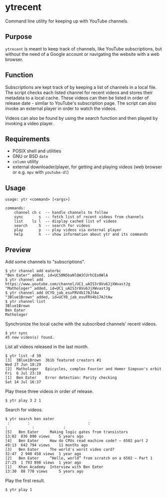 # ytrecent
Command line utility for keeping up with YouTube channels.

## Purpose
`ytrecent` is meant to keep track of channels, like YouTube subscriptions, but
without the need of a Google account or navigating the website with a web
browser.

## Function
Subscriptions are kept track of by keeping a list of channels in a local file.
The script checks each listed channel for recent videos and stores their
metadata to a local cache. These videos can then be listed in order of release
date - similar to YouTube's subscription page. The script can also invoke an
external player in order to watch the videos.

Videos can also be found by using the search function and then played by
invoking a video player.

## Requirements
* POSIX shell and utilities
* GNU or BSD `date`
* `column` utility
* external downloader/player, for getting and playing videos (web browser or
  e.g. `mpv` with `youtube-dl`)

## Usage
    usage: ytr <command> [<args>]

    commands:
        channel ch c  -- handle channels to follow
        sync       s  -- fetch list of recent videos from channels
        list    ls l  -- display cached list of videos
        search     S  -- search for videos
        play       p  -- play videos via external player
        help       h  -- show information about ytr and its commands

## Preview
Add some channels to "subscriptions".

    $ ytr channel add eaterbc
    "Ben Eater" added, id=UCS0N5baNlQWJCUrhCEo8WlA
    $ ytr channel add https://www.youtube.com/channel/UC1_uAIS3r8Vu6JjXWvastJg
    "Mathologer" added, id=UC1_uAIS3r8Vu6JjXWvastJg
    $ ytr channel add UCYO_jab_esuFRV4b17AJtAw
    "3Blue1Brown" added, id=UCYO_jab_esuFRV4b17AJtAw
    $ ytr channel list
    3Blue1Brown
    Ben Eater
    Mathologer

Synchronize the local cache with the subscribed channels' recent videos.

    $ ytr sync
    45 new video(s) found.

List all videos released in the last month.

    $ ytr list -d 30
    [3]  3Blue1Brown  3b1b featured creators #1                             Wed 27 Jun 18:29
    [2]  Mathologer   Epicycles, complex Fourier and Homer Simpson's orbit  Fri  6 Jul 23:10
    [1]  Ben Eater    Error detection: Parity checking                      Sat 14 Jul 16:37

Play these three videos in order of release.

    $ ytr play 3 2 1

Search for videos.

    $ ytr search ben eater
     :        :                          :                                :           :             :
    [5]   Ben Eater     Making logic gates from transistors             13:02  836 090 views    5 years ago
    [4]   Ben Eater     How do CPUs read machine code? — 6502 part 2    49:13  642 794 views    11 months ago
    [3]   Ben Eater     The world's worst video card?                   32:47  2 940 458 views  1 year ago
    [2]   Ben Eater     “Hello, world” from scratch on a 6502 — Part 1  27:25  1 793 898 views  1 year ago
    [1]   Khan Academy  Interview with Ben Eater                        13:30  88 770 views     5 years ago

Play the first result.

    $ ytr play 1
